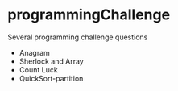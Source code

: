 programmingChallenge
====================

Several programming challenge questions 
- Anagram 
- Sherlock and Array
- Count Luck
- QuickSort-partition

 
